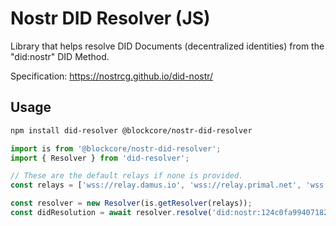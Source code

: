 # Nostr DID Resolver (JS)

Library that helps resolve DID Documents (decentralized identities) from the "did:nostr" DID Method.

Specification: https://nostrcg.github.io/did-nostr/

## Usage

```sh
npm install did-resolver @blockcore/nostr-did-resolver
```

```ts
import is from '@blockcore/nostr-did-resolver';
import { Resolver } from 'did-resolver';

// These are the default relays if none is provided.
const relays = ['wss://relay.damus.io', 'wss://relay.primal.net', 'wss://nos.lol'];

const resolver = new Resolver(is.getResolver(relays));
const didResolution = await resolver.resolve('did:nostr:124c0fa99407182ece5a24fad9b7f6674902fc422843d3128d38a0afbee0fdd2');
```
